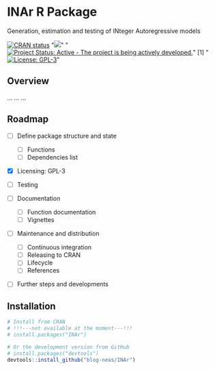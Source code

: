 # INAr R Package
Generation, estimation and testing of INteger Autoregressive models

<!-- badges: start -->

[![CRAN status](https://www.r-pkg.org/badges/version/INAr?color=orange)](https://cran.r-project.org/package=INAr)
"[![](https://img.shields.io/badge/lifecycle-experimental-orange.svg)](https://lifecycle.r-lib.org/articles/stages.html#experimental)"
"[![Project Status: Active - The project is being actively developed.](https://www.repostatus.org/badges/latest/active.svg)](https://www.repostatus.org/#active)"
[1] "[![License: GPL-3](https://img.shields.io/badge/license-GPL--3-blue.svg)](https://cran.r-project.org/web/licenses/GPL-3)"

<!-- badges: end -->

## Overview

... ... ...

## Roadmap

- [ ] Define package structure and state
	- [ ] Functions
	- [ ] Dependencies list
- [x] Licensing: GPL-3
- [ ] Testing
- [ ] Documentation
	- [ ] Function documentation
	- [ ] Vignettes
- [ ] Maintenance and distribution
	- [ ] Continuous integration
	- [ ] Releasing to CRAN
	- [ ] Lifecycle
	- [ ] References
- [ ] Further steps and developments


## Installation

``` r
# Install from CRAN 
# !!!---not available at the moment---!!!
# install.packages("INAr")

# Or the development version from GitHub
# install.packages("devtools")
devtools::install_github("blog-neas/INAr")
```

